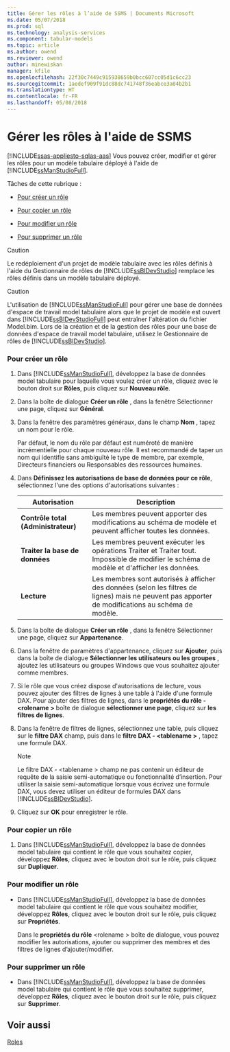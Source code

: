 ```yaml
---
title: Gérer les rôles à l’aide de SSMS | Documents Microsoft
ms.date: 05/07/2018
ms.prod: sql
ms.technology: analysis-services
ms.component: tabular-models
ms.topic: article
ms.author: owend
ms.reviewer: owend
author: minewiskan
manager: kfile
ms.openlocfilehash: 22f30c7449c915938659b0bcc607cc05d1c6cc23
ms.sourcegitcommit: 1aedef909f91dc88dc741748f36eabce3a04b2b1
ms.translationtype: HT
ms.contentlocale: fr-FR
ms.lasthandoff: 05/08/2018
---
```

# <a name="manage-roles-by-using-ssms"></a>Gérer les rôles à l'aide de SSMS 
[!INCLUDE[ssas-appliesto-sqlas-aas](../../includes/ssas-appliesto-sqlas-aas.md)]
  Vous pouvez créer, modifier et gérer les rôles pour un modèle tabulaire déployé à l'aide de [!INCLUDE[ssManStudioFull](../../includes/ssmanstudiofull-md.md)].  
  
 Tâches de cette rubrique :  
  
-   [Pour créer un rôle](#bkmk_new_role)  
  
-   [Pour copier un rôle](#bkmk_copy_role)  
  
-   [Pour modifier un rôle](#bkmk_edit_role)  
  
-   [Pour supprimer un rôle](#bkmk_deletet_role)  
  
> [!CAUTION]  
>  Le redéploiement d'un projet de modèle tabulaire avec les rôles définis à l'aide du Gestionnaire de rôles de [!INCLUDE[ssBIDevStudio](../../includes/ssbidevstudio-md.md)] remplace les rôles définis dans un modèle tabulaire déployé.  
  
> [!CAUTION]  
>  L'utilisation de [!INCLUDE[ssManStudioFull](../../includes/ssmanstudiofull-md.md)] pour gérer une base de données d'espace de travail model tabulaire alors que le projet de modèle est ouvert dans [!INCLUDE[ssBIDevStudioFull](../../includes/ssbidevstudiofull-md.md)] peut entraîner l'altération du fichier Model.bim. Lors de la création et de la gestion des rôles pour une base de données d'espace de travail model tabulaire, utilisez le Gestionnaire de rôles de [!INCLUDE[ssBIDevStudio](../../includes/ssbidevstudio-md.md)].  
  
###  <a name="bkmk_new_role"></a> Pour créer un rôle  
  
1.  Dans [!INCLUDE[ssManStudioFull](../../includes/ssmanstudiofull-md.md)], développez la base de données model tabulaire pour laquelle vous voulez créer un rôle, cliquez avec le bouton droit sur **Rôles**, puis cliquez sur **Nouveau rôle**.  
  
2.  Dans la boîte de dialogue **Créer un rôle** , dans la fenêtre Sélectionner une page, cliquez sur **Général**.  
  
3.  Dans la fenêtre des paramètres généraux, dans le champ **Nom** , tapez un nom pour le rôle.  
  
     Par défaut, le nom du rôle par défaut est numéroté de manière incrémentielle pour chaque nouveau rôle. Il est recommandé de taper un nom qui identifie sans ambiguïté le type de membre, par exemple, Directeurs financiers ou Responsables des ressources humaines.  
  
4.  Dans **Définissez les autorisations de base de données pour ce rôle**, sélectionnez l'une des options d'autorisations suivantes :  
  
    |Autorisation|Description|  
    |----------------|-----------------|  
    |**Contrôle total (Administrateur)**|Les membres peuvent apporter des modifications au schéma de modèle et peuvent afficher toutes les données.|  
    |**Traiter la base de données**|Les membres peuvent exécuter les opérations Traiter et Traiter tout. Impossible de modifier le schéma de modèle et d'afficher les données.|  
    |**Lecture**|Les membres sont autorisés à afficher des données (selon les filtres de lignes) mais ne peuvent pas apporter de modifications au schéma de modèle.|  
  
5.  Dans la boîte de dialogue **Créer un rôle** , dans la fenêtre Sélectionner une page, cliquez sur **Appartenance**.  
  
6.  Dans la fenêtre de paramètres d'appartenance, cliquez sur **Ajouter**, puis dans la boîte de dialogue **Sélectionner les utilisateurs ou les groupes** , ajoutez les utilisateurs ou groupes Windows que vous souhaitez ajouter comme membres.  
  
7.  Si le rôle que vous créez dispose d'autorisations de lecture, vous pouvez ajouter des filtres de lignes à une table à l'aide d'une formule DAX. Pour ajouter des filtres de lignes, dans le **propriétés du rôle - \<rolename >** boîte de dialogue **sélectionner une page**, cliquez sur **les filtres de lignes**.  
  
8.  Dans la fenêtre de filtres de lignes, sélectionnez une table, puis cliquez sur le **filtre DAX** champ, puis dans le **filtre DAX - \<tablename >** , tapez une formule DAX.  
  
    > [!NOTE]  
    >  Le filtre DAX - \<tablename > champ ne pas contenir un éditeur de requête de la saisie semi-automatique ou fonctionnalité d’insertion. Pour utiliser la saisie semi-automatique lorsque vous écrivez une formule DAX, vous devez utiliser un éditeur de formules DAX dans [!INCLUDE[ssBIDevStudio](../../includes/ssbidevstudio-md.md)].  
  
9. Cliquez sur **OK** pour enregistrer le rôle.  
  
###  <a name="bkmk_copy_role"></a> Pour copier un rôle  
  
1.  Dans [!INCLUDE[ssManStudioFull](../../includes/ssmanstudiofull-md.md)], développez la base de données model tabulaire qui contient le rôle que vous souhaitez copier, développez **Rôles**, cliquez avec le bouton droit sur le rôle, puis cliquez sur **Dupliquer**.  
  
###  <a name="bkmk_edit_role"></a> Pour modifier un rôle  
  
-   Dans [!INCLUDE[ssManStudioFull](../../includes/ssmanstudiofull-md.md)], développez la base de données model tabulaire qui contient le rôle que vous souhaitez modifier, développez **Rôles**, cliquez avec le bouton droit sur le rôle, puis cliquez sur **Propriétés**.  
  
     Dans le **propriétés du rôle** \<rolename > boîte de dialogue, vous pouvez modifier les autorisations, ajouter ou supprimer des membres et des filtres de lignes d’ajouter/modifier.  
  
###  <a name="bkmk_deletet_role"></a> Pour supprimer un rôle  
  
-   Dans [!INCLUDE[ssManStudioFull](../../includes/ssmanstudiofull-md.md)], développez la base de données model tabulaire qui contient le rôle que vous souhaitez supprimer, développez **Rôles**, cliquez avec le bouton droit sur le rôle, puis cliquez sur **Supprimer**.  
  
## <a name="see-also"></a>Voir aussi  
 [Roles](../../analysis-services/tabular-models/roles-ssas-tabular.md)  
  
  
